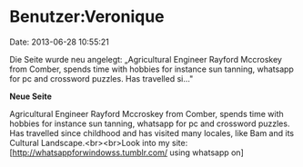 Benutzer:Veronique
==================

Date: 2013-06-28 10:55:21

Die Seite wurde neu angelegt: „Agricultural Engineer Rayford Mccroskey
from Comber, spends time with hobbies for instance sun tanning, whatsapp
for pc and crossword puzzles. Has travelled si..."

**Neue Seite**

<div>

Agricultural Engineer Rayford Mccroskey from Comber, spends time with
hobbies for instance sun tanning, whatsapp for pc and crossword puzzles.
Has travelled since childhood and has visited many locales, like Bam and
its Cultural Landscape.\<br\>\<br\>Look into my site:
\[http://whatsappforwindowss.tumblr.com/ using whatsapp on\]

</div>
